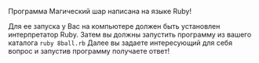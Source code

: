 Программа Магический шар написана на языке Ruby!

Для ее запуска у Вас на компьютере должен быть установлен интерпретатор Ruby.
Затем вы должны запустить программу из вашего каталога ```ruby 8ball.rb```
Далее вы задаете интересующий для себя вопрос и запустив программу получаете ответ!
